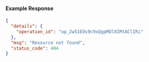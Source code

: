 <!-- Code generated for API Clients. DO NOT EDIT. -->
#### Example Response
```json
{
  "details": {
    "operation_id": "op_2w51EOs9c9sQgpMOl8IMtAClIRi"
  },
  "msg": "Resource not found",
  "status_code": 404
}
